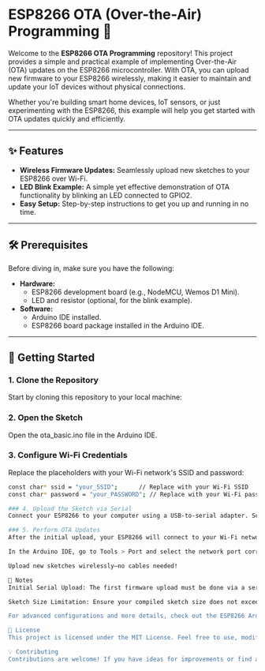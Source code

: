 # ESP8266 OTA (Over-the-Air) Programming 🚀

Welcome to the **ESP8266 OTA Programming** repository! This project provides a simple and practical example of implementing Over-the-Air (OTA) updates on the ESP8266 microcontroller. With OTA, you can upload new firmware to your ESP8266 wirelessly, making it easier to maintain and update your IoT devices without physical connections.

Whether you're building smart home devices, IoT sensors, or just experimenting with the ESP8266, this example will help you get started with OTA updates quickly and efficiently.

---

## ✨ Features

- **Wireless Firmware Updates:** Seamlessly upload new sketches to your ESP8266 over Wi-Fi.
- **LED Blink Example:** A simple yet effective demonstration of OTA functionality by blinking an LED connected to GPIO2.
- **Easy Setup:** Step-by-step instructions to get you up and running in no time.

---

## 🛠️ Prerequisites

Before diving in, make sure you have the following:

- **Hardware:**
  - ESP8266 development board (e.g., NodeMCU, Wemos D1 Mini).
  - LED and resistor (optional, for the blink example).
- **Software:**
  - Arduino IDE installed.
  - ESP8266 board package installed in the Arduino IDE.

---

## 🚀 Getting Started

### 1. Clone the Repository
Start by cloning this repository to your local machine:

### 2. Open the Sketch
Open the ota_basic.ino file in the Arduino IDE.

### 3. Configure Wi-Fi Credentials
Replace the placeholders with your Wi-Fi network's SSID and password:

```bash
const char* ssid = "your_SSID";      // Replace with your Wi-Fi SSID
const char* password = "your_PASSWORD"; // Replace with your Wi-Fi password

### 4. Upload the Sketch via Serial
Connect your ESP8266 to your computer using a USB-to-serial adapter. Select the appropriate board and port in the Arduino IDE. Upload the sketch to your ESP8266.

### 5. Perform OTA Updates
After the initial upload, your ESP8266 will connect to your Wi-Fi network.

In the Arduino IDE, go to Tools > Port and select the network port corresponding to your device (e.g., esp8266-[IP address]).

Upload new sketches wirelessly—no cables needed!

📝 Notes
Initial Serial Upload: The first firmware upload must be done via a serial connection to enable OTA functionality.

Sketch Size Limitation: Ensure your compiled sketch size does not exceed 50% of the ESP8266's flash memory to leave room for OTA updates.

For advanced configurations and more details, check out the ESP8266 Arduino Core Documentation.

📜 License
This project is licensed under the MIT License. Feel free to use, modify, and distribute it as you see fit. See the LICENSE file for full details.

💡 Contributing
Contributions are welcome! If you have ideas for improvements or find any issues, please open an issue or submit a pull request. Let's make this project even better together!
